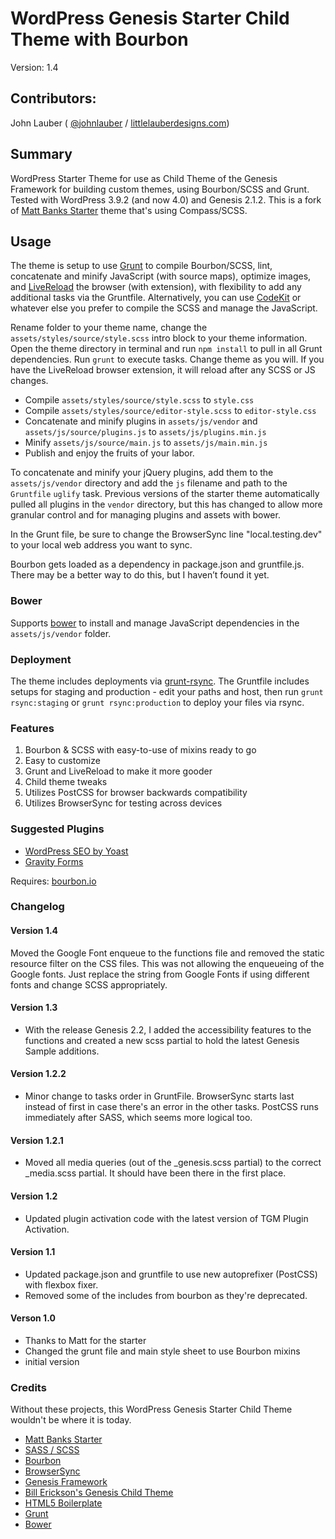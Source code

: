 # WordPress Genesis Starter Child Theme with Bourbon

Version: 1.4

## Contributors:

John Lauber ( [@johnlauber](http://twitter.com/johnlauber) / [littlelauberdesigns.com](http://littlelauberdesigns.com))

## Summary

WordPress Starter Theme for use as Child Theme of the Genesis Framework for building custom themes, using Bourbon/SCSS and Grunt. Tested with WordPress 3.9.2 (and now 4.0) and Genesis 2.1.2. This is a fork of [Matt Banks Starter](https://github.com/mattbanks/WordPress-Starter-Theme) theme that's using Compass/SCSS.

## Usage

The theme is setup to use [Grunt](http://gruntjs.com/) to compile Bourbon/SCSS, lint, concatenate and minify JavaScript (with source maps), optimize images, and [LiveReload](http://livereload.com/) the browser (with extension), with flexibility to add any additional tasks via the Gruntfile. Alternatively, you can use [CodeKit](http://incident57.com/codekit/) or whatever else you prefer to compile the SCSS and manage the JavaScript.

Rename folder to your theme name, change the `assets/styles/source/style.scss` intro block to your theme information. Open the theme directory in terminal and run `npm install` to pull in all Grunt dependencies. Run `grunt` to execute tasks. Change theme as you will. If you have the LiveReload browser extension, it will reload after any SCSS or JS changes.

- Compile `assets/styles/source/style.scss` to `style.css`
- Compile `assets/styles/source/editor-style.scss` to `editor-style.css`
- Concatenate and minify plugins in `assets/js/vendor` and `assets/js/source/plugins.js` to `assets/js/plugins.min.js`
- Minify `assets/js/source/main.js` to `assets/js/main.min.js`
- Publish and enjoy the fruits of your labor.

To concatenate and minify your jQuery plugins, add them to the `assets/js/vendor` directory and add the `js` filename and path to the `Gruntfile` `uglify` task. Previous versions of the starter theme automatically pulled all plugins in the `vendor` directory, but this has changed to allow more granular control and for managing plugins and assets with bower.

In the Grunt file, be sure to change the BrowserSync line "local.testing.dev" to your local web address you want to sync.

Bourbon gets loaded as a dependency in package.json and gruntfile.js. There may be a better way to do this, but I haven’t found it yet.

### Bower

Supports [bower](https://github.com/bower/bower) to install and manage JavaScript dependencies in the `assets/js/vendor` folder.

### Deployment

The theme includes deployments via [grunt-rsync](https://github.com/jedrichards/grunt-rsync). The Gruntfile includes setups for staging and production - edit your paths and host, then run `grunt rsync:staging` or `grunt rsync:production` to deploy your files via rsync.

### Features

1. Bourbon & SCSS with easy-to-use of mixins ready to go
2. Easy to customize
3. Grunt and LiveReload to make it more gooder
4. Child theme tweaks
5. Utilizes PostCSS for browser backwards compatibility
6. Utilizes BrowserSync for testing across devices

### Suggested Plugins

* [WordPress SEO by Yoast](http://wordpress.org/extend/plugins/wordpress-seo/)
* [Gravity Forms](http://www.gravityforms.com/)

Requires: [bourbon.io](http://bourbon.io/)

### Changelog
#### Version 1.4
Moved the Google Font enqueue to the functions file and removed the static resource filter on the CSS files. This was not allowing the enqueueing of the Google fonts. Just replace the string from Google Fonts if using different fonts and change SCSS appropriately. 

#### Version 1.3
* With the release Genesis 2.2, I added the accessibility features to the functions and created a new scss partial to hold the latest Genesis Sample additions.

#### Version 1.2.2
* Minor change to tasks order in GruntFile. BrowserSync starts last instead of first in case there's an error in the other tasks. PostCSS runs immediately after SASS, which seems more logical too.

#### Version 1.2.1
* Moved all media queries (out of the _genesis.scss partial) to the correct _media.scss partial. It should
have been there in the first place.

#### Version 1.2
* Updated plugin activation code with the latest version of TGM Plugin Activation.

#### Version 1.1
* Updated package.json and gruntfile to use new autoprefixer (PostCSS) with flexbox fixer.
* Removed some of the includes from bourbon as they're deprecated.

#### Verson 1.0
* Thanks to Matt for the starter
* Changed the grunt file and main style sheet to use Bourbon mixins
* initial version

### Credits

Without these projects, this WordPress Genesis Starter Child Theme wouldn't be where it is today.

* [Matt Banks Starter](https://github.com/mattbanks/WordPress-Starter-Theme)
* [SASS / SCSS](http://sass-lang.com/)
* [Bourbon](http://bourbon.io)
* [BrowserSync](http://www.browsersync.io)
* [Genesis Framework](http://my.studiopress.com/themes/genesis/)
* [Bill Erickson's Genesis Child Theme](https://github.com/billerickson/BE-Genesis-Child)
* [HTML5 Boilerplate](http://html5boilerplate.com)
* [Grunt](http://gruntjs.com/)
* [Bower](https://github.com/bower/bower)

